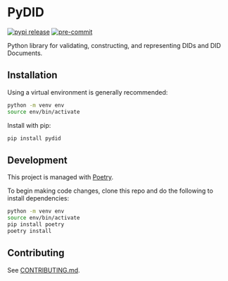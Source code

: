 # PyDID

[![pypi release](https://img.shields.io/pypi/v/pydid)](https://pypi.org/project/pydid/)
[![pre-commit](https://img.shields.io/badge/pre--commit-enabled-brightgreen?logo=pre-commit&logoColor=white)](https://github.com/pre-commit/pre-commit)

Python library for validating, constructing, and representing DIDs and DID Documents.

## Installation

Using a virtual environment is generally recommended:

```sh
python -m venv env
source env/bin/activate
```

Install with pip:

```sh
pip install pydid
```

## Development

This project is managed with [Poetry](https://python-poetry.org/).

To begin making code changes, clone this repo and do the following to install
dependencies:

```sh
python -m venv env
source env/bin/activate
pip install poetry
poetry install
```

## Contributing

See [CONTRIBUTING.md](CONTRIBUTING.md).
